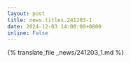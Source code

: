 ```yaml
---
layout: post
title: news.titles.241203-1
date: 2024-12-03 14:00:00+0800
inline: False
---
```


{% translate_file _news/241203_1.md %}
